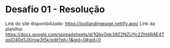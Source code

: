 # Desafio 01 - Resolução
Link do site disponibilizado: https://jsollandingpage.netlify.app/
Link da planilha: https://docs.google.com/spreadsheets/d/1QbvGek39Z2NZUYc2Zhl4RAE4TqsiO40d1JXjrow3t5k/edit?pli=1&gid=0#gid=0
